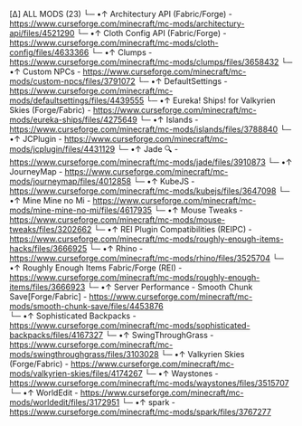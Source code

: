 [Δ] ALL MODS (23)
 └─ •↑ Architectury API (Fabric/Forge) - https://www.curseforge.com/minecraft/mc-mods/architectury-api/files/4521290
 └─ •↑ Cloth Config API (Fabric/Forge) - https://www.curseforge.com/minecraft/mc-mods/cloth-config/files/4633366
 └─ •↑ Clumps - https://www.curseforge.com/minecraft/mc-mods/clumps/files/3658432
 └─ •↑ Custom NPCs - https://www.curseforge.com/minecraft/mc-mods/custom-npcs/files/3791072
 └─ •↑ DefaultSettings - https://www.curseforge.com/minecraft/mc-mods/defaultsettings/files/4439555
 └─ •↑ Eureka! Ships! for Valkyrien Skies (Forge/Fabric) - https://www.curseforge.com/minecraft/mc-mods/eureka-ships/files/4275649
 └─ •↑ Islands - https://www.curseforge.com/minecraft/mc-mods/islands/files/3788840
 └─ •↑ JCPlugin - https://www.curseforge.com/minecraft/mc-mods/jcplugin/files/4431129
 └─ •↑ Jade 🔍 - https://www.curseforge.com/minecraft/mc-mods/jade/files/3910873
 └─ •↑ JourneyMap - https://www.curseforge.com/minecraft/mc-mods/journeymap/files/4012858
 └─ •↑ KubeJS - https://www.curseforge.com/minecraft/mc-mods/kubejs/files/3647098
 └─ •↑ Mine Mine no Mi - https://www.curseforge.com/minecraft/mc-mods/mine-mine-no-mi/files/4617935
 └─ •↑ Mouse Tweaks - https://www.curseforge.com/minecraft/mc-mods/mouse-tweaks/files/3202662
 └─ •↑ REI Plugin Compatibilities (REIPC) - https://www.curseforge.com/minecraft/mc-mods/roughly-enough-items-hacks/files/3666925
 └─ •↑ Rhino - https://www.curseforge.com/minecraft/mc-mods/rhino/files/3525704
 └─ •↑ Roughly Enough Items Fabric/Forge (REI) - https://www.curseforge.com/minecraft/mc-mods/roughly-enough-items/files/3666923
 └─ •↑ Server Performance - Smooth Chunk Save[Forge/Fabric] - https://www.curseforge.com/minecraft/mc-mods/smooth-chunk-save/files/4453876      
 └─ •↑ Sophisticated Backpacks - https://www.curseforge.com/minecraft/mc-mods/sophisticated-backpacks/files/4167327
 └─ •↑ SwingThroughGrass - https://www.curseforge.com/minecraft/mc-mods/swingthroughgrass/files/3103028
 └─ •↑ Valkyrien Skies (Forge/Fabric) - https://www.curseforge.com/minecraft/mc-mods/valkyrien-skies/files/4174267
 └─ •↑ Waystones - https://www.curseforge.com/minecraft/mc-mods/waystones/files/3515707
 └─ •↑ WorldEdit - https://www.curseforge.com/minecraft/mc-mods/worldedit/files/3172951
 └─ •↑ spark - https://www.curseforge.com/minecraft/mc-mods/spark/files/3767277
